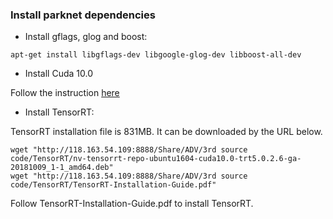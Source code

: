 ### Install parknet dependencies

* Install gflags, glog and boost:
```
apt-get install libgflags-dev libgoogle-glog-dev libboost-all-dev
```

* Install Cuda 10.0

Follow the instruction [here](https://gitlab.itriadv.co/self_driving_bus/automatic_scripts/blob/master/cuda-10.0.sh)

* Install TensorRT:

TensorRT installation file is 831MB. It can be downloaded by the URL below.

```
wget "http://118.163.54.109:8888/Share/ADV/3rd source code/TensorRT/nv-tensorrt-repo-ubuntu1604-cuda10.0-trt5.0.2.6-ga-20181009_1-1_amd64.deb"
wget "http://118.163.54.109:8888/Share/ADV/3rd source code/TensorRT/TensorRT-Installation-Guide.pdf"
```
Follow TensorRT-Installation-Guide.pdf to install TensorRT.
